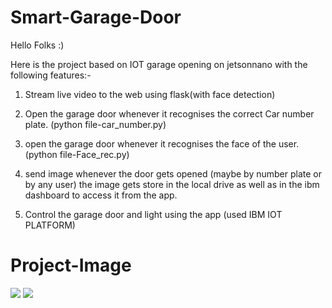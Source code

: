 # Smart-Garage-Door

Hello Folks :)

Here is the project based on IOT garage opening on jetsonnano with the following features:-

1) Stream live video to the web using flask(with face detection)

2) Open the garage door whenever it recognises the correct Car number plate. (python file-car_number.py)

3) open the garage door whenever it recognises the face of the user.(python file-Face_rec.py)

4) send image whenever the door gets opened (maybe by number plate or by any user) the image gets store in the local drive as well as in the ibm dashboard to access it from the app.

5) Control the garage door and light using the app (used IBM IOT PLATFORM)

# Project-Image

![](Images/IMG_7897.PNG)
![](Images/IMG_7900.PNG)
